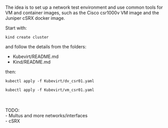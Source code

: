 The idea is to set up a network test environment and use common tools for VM and container images, such as the Cisco csr1000v VM image and the Juniper cSRX docker image.

Start with:
```
kind create cluster
```

and follow the details from the folders:
- Kubevirt/README.md
- Kind/README.md

then:
```
kubectl apply -f Kubevirt/dv_csr01.yaml
```

```
kubectl apply -f Kubevirt/vm_csr01.yaml
```
<br>
<br>
TODO:<br>
- Multus and more networks/interfaces<br>
- cSRX<br>
